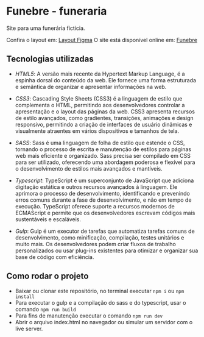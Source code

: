 # Funebre - funeraria

Site para uma funerária ficticia.

Confira o layout em: [Layout Figma](https://www.figma.com/file/jZU3c56nRaebydUsiLNXjj/funebre?type=design&node-id=20%3A2&mode=design&t=d918RgUMRb4P6zoW-1)
O site está disponível online em: [Funebre](https://funebre.vercel.app/)

## Tecnologias utilizadas

- _HTML5_:
  A versão mais recente da Hypertext Markup Language, é a espinha dorsal do conteúdo da web. Ele fornece uma forma estruturada e semântica de organizar e apresentar informações na web.

- _CSS3_:
  Cascading Style Sheets (CSS3) é a linguagem de estilo que complementa o HTML, permitindo aos desenvolvedores controlar a apresentação e o layout das páginas da web. CSS3 apresenta recursos de estilo avançados, como gradientes, transições, animações e design responsivo, permitindo a criação de interfaces de usuário dinâmicas e visualmente atraentes em vários dispositivos e tamanhos de tela.

- _SASS_:
  Sass é uma linguagem de folha de estilo que estende o CSS, tornando o processo de escrita e manutenção de estilos para páginas web mais eficiente e organizado. Sass precisa ser compilado em CSS para ser utilizado, oferecendo uma abordagem poderosa e flexível para o desenvolvimento de estilos mais avançados e mantíveis.

- _Typescript_:
  TypeScript é um superconjunto de JavaScript que adiciona digitação estática e outros recursos avançados à linguagem. Ele aprimora o processo de desenvolvimento, identificando e prevenindo erros comuns durante a fase de desenvolvimento, e não em tempo de execução. TypeScript oferece suporte a recursos modernos de ECMAScript e permite que os desenvolvedores escrevam códigos mais sustentáveis ​​e escaláveis.

- _Gulp_:
  Gulp é um executor de tarefas que automatiza tarefas comuns de desenvolvimento, como minificação, compilação, testes unitários e muito mais. Os desenvolvedores podem criar fluxos de trabalho personalizados ou usar plug-ins existentes para otimizar e organizar sua base de código com eficiência.

## Como rodar o projeto

- Baixar ou clonar este repositório, no terminal executar `npm i` ou `npm install`
- Para executar o gulp e a compilação do sass e do typescript, usar o comando `npm run build`
- Para fins de manutenção executar o comando `npm run dev`
- Abrir o arquivo index.html no navegador ou simular um servidor com o live server.
